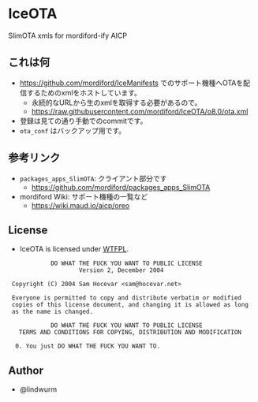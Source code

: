 # IceOTA

SlimOTA xmls for mordiford-ify AICP

## これは何

* https://github.com/mordiford/IceManifests でのサポート機種へOTAを配信するためのxmlをホストしています。
    + 永続的なURLから生のxmlを取得する必要があるので。
    + https://raw.githubusercontent.com/mordiford/IceOTA/o8.0/ota.xml
* 登録は見ての通り手動でのcommitです。
* `ota_conf` はバックアップ用です。

## 参考リンク

* `packages_apps_SlimOTA`: クライアント部分です
    + https://github.com/mordiford/packages_apps_SlimOTA
* mordiford Wiki: サポート機種の一覧など
    + https://wiki.maud.io/aicp/oreo

## License

- IceOTA is licensed under [WTFPL](http://www.wtfpl.net/).

```
            DO WHAT THE FUCK YOU WANT TO PUBLIC LICENSE
                    Version 2, December 2004

 Copyright (C) 2004 Sam Hocevar <sam@hocevar.net>

 Everyone is permitted to copy and distribute verbatim or modified
 copies of this license document, and changing it is allowed as long
 as the name is changed.

            DO WHAT THE FUCK YOU WANT TO PUBLIC LICENSE
   TERMS AND CONDITIONS FOR COPYING, DISTRIBUTION AND MODIFICATION

  0. You just DO WHAT THE FUCK YOU WANT TO.
```

## Author

- @lindwurm
